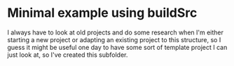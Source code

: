 # Minimal example using buildSrc

I always have to look at old projects and do some research when
I'm either starting a new project or adapting an existing project
to this structure, so I guess it might be useful one day to have
some sort of template project I can just look at, so I've created
this subfolder.


